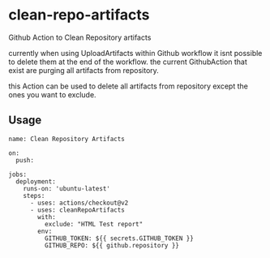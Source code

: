 # clean-repo-artifacts
Github Action  to Clean Repository artifacts

currently when using UploadArtifacts within Github workflow it isnt possible to delete them at the end of the workflow.
the current GithubAction that exist are purging all artifacts from repository.

this Action can be used to delete all artifacts from repository except the ones you want to exclude.

## Usage
```
name: Clean Repository Artifacts

on:
  push:    
  
jobs:
  deployment:
    runs-on: 'ubuntu-latest'
    steps:
      - uses: actions/checkout@v2     
      - uses: cleanRepoArtifacts
        with:
          exclude: "HTML Test report"
        env: 
          GITHUB_TOKEN: ${{ secrets.GITHUB_TOKEN }}
          GITHUB_REPO: ${{ github.repository }}
```          
